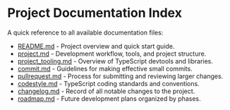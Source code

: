 # Project Documentation Index

A quick reference to all available documentation files:

- [README.md](../README.md) - Project overview and quick start guide.
- [project.md](project.md) - Development workflow, tools, and project structure.
- [project_tooling.md](project_tooling.md) - Overview of TypeScript devtools and libraries.
- [commit.md](commit.md) - Guidelines for making effective small commits.
- [pullrequest.md](pullrequest.md) - Process for submitting and reviewing larger changes.
- [codestyle.md](codestyle.md) - TypeScript coding standards and conventions.
- [changelog.md](changelog.md) - Record of all notable changes to the project.
- [roadmap.md](roadmap.md) - Future development plans organized by phases.
